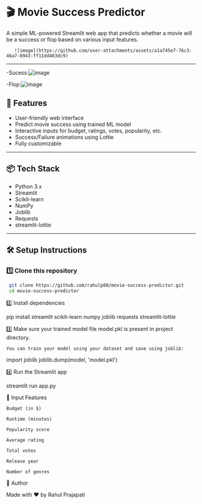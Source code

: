 # 🎬 Movie Success Predictor

A simple ML-powered Streamlit web app that predicts whether a movie will be a success or flop based on various input features.
 
       ![image](https://github.com/user-attachments/assets/a1a745e7-76c3-46a7-8943-ff11dd463dc9)

---

-Sucess:![image](https://github.com/user-attachments/assets/44c6320e-83d2-4055-8c08-7af8df2ad63d)

-Flop:![image](https://github.com/user-attachments/assets/f9cf4ba1-f854-4025-b8c6-02f30d7229f7)


## 🚀 Features

- User-friendly web interface
- Predict movie success using trained ML model
- Interactive inputs for budget, ratings, votes, popularity, etc.
- Success/Failure animations using Lottie
- Fully customizable

---

## 📦 Tech Stack

- Python 3.x
- Streamlit
- Scikit-learn
- NumPy
- Joblib
- Requests
- streamlit-lottie

---

## 🛠️ Setup Instructions

### 1️⃣ Clone this repository

```bash
 git clone https://github.com/rahulp00/movie-success-predictor.git
 cd movie-success-predictor
```

2️⃣ Install dependencies

pip install streamlit scikit-learn numpy joblib requests streamlit-lottie

3️⃣ Make sure your trained model file model.pkl is present in project directory.

    You can train your model using your dataset and save using joblib:

import joblib
joblib.dump(model, 'model.pkl')

4️⃣ Run the Streamlit app

streamlit run app.py

🎯 Input Features

    Budget (in $)

    Runtime (minutes)

    Popularity score

    Average rating

    Total votes

    Release year

    Number of genres

📝 Author

Made with ❤️ by Rahul Prajapati
